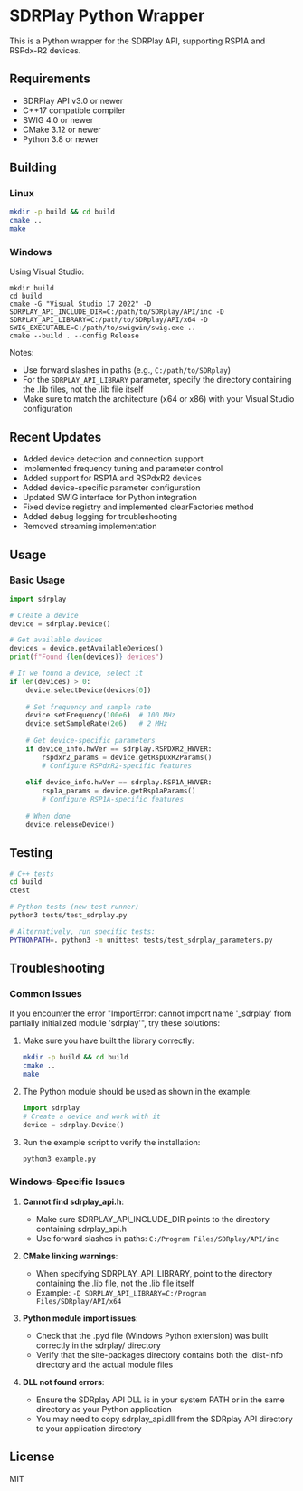 # SDRPlay Python Wrapper

This is a Python wrapper for the SDRPlay API, supporting RSP1A and RSPdx-R2 devices.

## Requirements

- SDRPlay API v3.0 or newer
- C++17 compatible compiler
- SWIG 4.0 or newer
- CMake 3.12 or newer
- Python 3.8 or newer

## Building

### Linux

```bash
mkdir -p build && cd build
cmake ..
make
```

### Windows

Using Visual Studio:

```batch
mkdir build
cd build
cmake -G "Visual Studio 17 2022" -D SDRPLAY_API_INCLUDE_DIR=C:/path/to/SDRplay/API/inc -D SDRPLAY_API_LIBRARY=C:/path/to/SDRplay/API/x64 -D SWIG_EXECUTABLE=C:/path/to/swigwin/swig.exe ..
cmake --build . --config Release
```

Notes:
- Use forward slashes in paths (e.g., `C:/path/to/SDRplay`)
- For the `SDRPLAY_API_LIBRARY` parameter, specify the directory containing the .lib files, not the .lib file itself
- Make sure to match the architecture (x64 or x86) with your Visual Studio configuration

## Recent Updates

- Added device detection and connection support
- Implemented frequency tuning and parameter control
- Added support for RSP1A and RSPdxR2 devices
- Added device-specific parameter configuration
- Updated SWIG interface for Python integration
- Fixed device registry and implemented clearFactories method
- Added debug logging for troubleshooting
- Removed streaming implementation

## Usage

### Basic Usage

```python
import sdrplay

# Create a device
device = sdrplay.Device()

# Get available devices
devices = device.getAvailableDevices()
print(f"Found {len(devices)} devices")

# If we found a device, select it
if len(devices) > 0:
    device.selectDevice(devices[0])
    
    # Set frequency and sample rate
    device.setFrequency(100e6)  # 100 MHz
    device.setSampleRate(2e6)   # 2 MHz
    
    # Get device-specific parameters
    if device_info.hwVer == sdrplay.RSPDXR2_HWVER:
        rspdxr2_params = device.getRspDxR2Params()
        # Configure RSPdxR2-specific features
    
    elif device_info.hwVer == sdrplay.RSP1A_HWVER:
        rsp1a_params = device.getRsp1aParams()
        # Configure RSP1A-specific features
        
    # When done
    device.releaseDevice()
```

## Testing

```bash
# C++ tests
cd build
ctest

# Python tests (new test runner)
python3 tests/test_sdrplay.py

# Alternatively, run specific tests:
PYTHONPATH=. python3 -m unittest tests/test_sdrplay_parameters.py
```

## Troubleshooting

### Common Issues

If you encounter the error "ImportError: cannot import name '_sdrplay' from partially initialized module 'sdrplay'", try these solutions:

1. Make sure you have built the library correctly:
   ```bash
   mkdir -p build && cd build
   cmake ..
   make
   ```

2. The Python module should be used as shown in the example:
   ```python
   import sdrplay
   # Create a device and work with it
   device = sdrplay.Device()
   ```

3. Run the example script to verify the installation:
   ```bash
   python3 example.py
   ```

### Windows-Specific Issues

1. **Cannot find sdrplay_api.h**:
   - Make sure SDRPLAY_API_INCLUDE_DIR points to the directory containing sdrplay_api.h
   - Use forward slashes in paths: `C:/Program Files/SDRplay/API/inc`

2. **CMake linking warnings**:
   - When specifying SDRPLAY_API_LIBRARY, point to the directory containing the .lib file, not the .lib file itself
   - Example: `-D SDRPLAY_API_LIBRARY=C:/Program Files/SDRplay/API/x64`

3. **Python module import issues**:
   - Check that the .pyd file (Windows Python extension) was built correctly in the sdrplay/ directory
   - Verify that the site-packages directory contains both the .dist-info directory and the actual module files

4. **DLL not found errors**:
   - Ensure the SDRplay API DLL is in your system PATH or in the same directory as your Python application
   - You may need to copy sdrplay_api.dll from the SDRplay API directory to your application directory

## License

MIT
